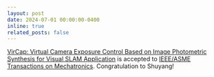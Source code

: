 ```yaml
---
layout: post
date: 2024-07-01 00:00:00-0400
inline: true
related_posts: false
---
```


<a href="">VirCap: Virtual Camera Exposure Control Based on Image Photometric Synthesis for Visual SLAM Application</a> is accepted to <a href="https://ieeexplore.ieee.org/abstract/document/10684865">IEEE/ASME Transactions on Mechatronics</a>. 
Congratulation to Shuyang!

